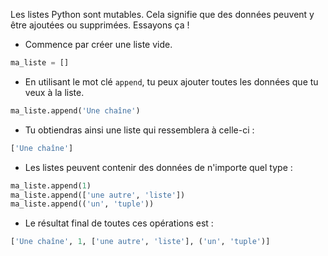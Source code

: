 Les listes Python sont mutables. Cela signifie que des données peuvent y être ajoutées ou supprimées. Essayons ça !

- Commence par créer une liste vide.

```python
ma_liste = []
```

- En utilisant le mot clé `append`, tu peux ajouter toutes les données que tu veux à la liste.

```python
ma_liste.append('Une chaîne')
```
- Tu obtiendras ainsi une liste qui ressemblera à celle-ci :
```python
['Une chaîne']
```

- Les listes peuvent contenir des données de n'importe quel type :
```python
ma_liste.append(1)
ma_liste.append(['une autre', 'liste'])
ma_liste.append(('un', 'tuple'))
```

- Le résultat final de toutes ces opérations est :
```python
['Une chaîne', 1, ['une autre', 'liste'], ('un', 'tuple')]
```
